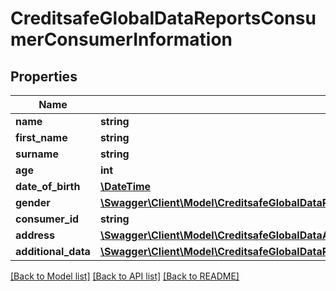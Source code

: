 # CreditsafeGlobalDataReportsConsumerConsumerInformation

## Properties
Name | Type | Description | Notes
------------ | ------------- | ------------- | -------------
**name** | **string** |  | [optional] 
**first_name** | **string** |  | [optional] 
**surname** | **string** |  | [optional] 
**age** | **int** |  | [optional] 
**date_of_birth** | [**\DateTime**](\DateTime.md) |  | [optional] 
**gender** | [**\Swagger\Client\Model\CreditsafeGlobalDataReportsGender**](CreditsafeGlobalDataReportsGender.md) |  | [optional] 
**consumer_id** | **string** |  | [optional] 
**address** | [**\Swagger\Client\Model\CreditsafeGlobalDataAddressData**](CreditsafeGlobalDataAddressData.md) |  | [optional] 
**additional_data** | [**\Swagger\Client\Model\CreditsafeGlobalDataReportsConsumerConsumerInformationAdditionalData**](CreditsafeGlobalDataReportsConsumerConsumerInformationAdditionalData.md) |  | [optional] 

[[Back to Model list]](../../README.md#documentation-for-models) [[Back to API list]](../../README.md#documentation-for-api-endpoints) [[Back to README]](../../README.md)


